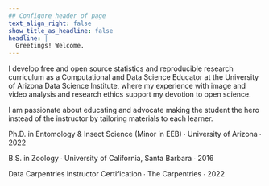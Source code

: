 ```yaml
---
## Configure header of page
text_align_right: false
show_title_as_headline: false
headline: |
  Greetings! Welcome.
---
```


<!-- this is a subheadline -->

I develop free and open source statistics and reproducible research curriculum as a Computational and Data Science Educator at the University of Arizona Data Science Institute, where my experience with image and video analysis and research ethics support my devotion to open science. 

I am passionate about educating and advocate making the student the hero instead of the instructor by tailoring materials to each learner.

<i class="fas fa-graduation-cap pr2"></i>Ph.D. in Entomology & Insect Science (Minor in EEB)  &#8729;
 University of Arizona  &#8729;  2022

<i class="fas fa-graduation-cap pr2"></i>B.S. in Zoology  &#8729;
    University of California, Santa Barbara &#8729;  2016

<i class="fas fa-globe-americas pr2"></i>Data Carpentries Instructor Certification  &#8729;   The Carpentries  &#8729;  2022
